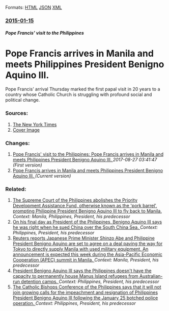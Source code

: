 
Formats: [HTML](/news/2015/01/15/pope-francis-arrives-in-manila-and-meets-philippines-president-benigno-aquino-iii.html)  [JSON](/news/2015/01/15/pope-francis-arrives-in-manila-and-meets-philippines-president-benigno-aquino-iii.json)  [XML](/news/2015/01/15/pope-francis-arrives-in-manila-and-meets-philippines-president-benigno-aquino-iii.xml)  

### [2015-01-15](/news/2015/01/15/index.md)

##### Pope Francis' visit to the Philippines
# Pope Francis arrives in Manila and meets Philippines President Benigno Aquino III. 

Pope Francis&#8217; arrival Thursday marked the first papal visit in 20 years to a country whose Catholic Church is struggling with profound social and political change.


### Sources:

1. [The New York Times](https://www.nytimes.com/2015/01/16/world/asia/pope-francis-arrives-in-philippines-to-rock-star-welcome.html)
1. [Cover Image](https://static01.nyt.com/images/2015/01/15/world/pope-manila/pope-manila-facebookJumbo.jpg)

### Changes:

1. [Pope Francis' visit to the Philippines: Pope Francis arrives in Manila and meets Philippines President Benigno Aquino III. ](/news/2015/01/15/pope-francis-visit-to-the-philippines-pope-francis-arrives-in-manila-and-meets-philippines-president-benigno-aquino-iii.md) _2017-08-27 03:41:47 (First version)_
1. [Pope Francis arrives in Manila and meets Philippines President Benigno Aquino III. ](/news/2015/01/15/pope-francis-arrives-in-manila-and-meets-philippines-president-benigno-aquino-iii.md) _(Current version)_

### Related:

1. [The Supreme Court of the Philippines abolishes the Priority Development Assistance Fund, otherwise known as the 'pork barrel', prompting Philippine President Benigno Aquino III to fly back to Manila. ](/news/2013/11/20/the-supreme-court-of-the-philippines-abolishes-the-priority-development-assistance-fund-otherwise-known-as-the-pork-barrel-prompting-phi.md) _Context: Manila, Philippines, President, his predecessor_
2. [On his final day as President of the Philippines, Benigno Aquino III says he was right when he sued China over the South China Sea. ](/news/2016/06/29/on-his-final-day-as-president-of-the-philippines-benigno-aquino-iii-says-he-was-right-when-he-sued-china-over-the-south-china-sea.md) _Context: Philippines, President, his predecessor_
3. [Reuters reports Japanese Prime Minister Shinzo Abe and Philippine President Benigno Aquino are set to agree on a deal paving the way for Tokyo to directly supply Manila with used military equipment. An announcement is expected this week during the Asia-Pacific Economic Cooperation (APEC) summit in Manila. ](/news/2015/11/15/reuters-reports-japanese-prime-minister-shinza-abe-and-philippine-president-benigno-aquino-are-set-to-agree-on-a-deal-paving-the-way-for-to.md) _Context: Manila, President, his predecessor_
4. [ President Benigno Aquino III says the Philippines doesn't have the capacity to permanently house Manus Island refugees from Australian-run detention camps. ](/news/2015/10/27/president-benigno-aquino-iii-says-the-philippines-doesn-t-have-the-capacity-to-permanently-house-manus-island-refugees-from-australian-run.md) _Context: Philippines, President, his predecessor_
5. [The Catholic Bishops Conference of the Philippines says that it will not join growing calls for the impeachment and resignation of Philippines President Benigno Aquino III following the January 25 botched police operation. ](/news/2015/02/4/the-catholic-bishops-conference-of-the-philippines-says-that-it-will-not-join-growing-calls-for-the-impeachment-and-resignation-of-philippin.md) _Context: Philippines, President, his predecessor_
